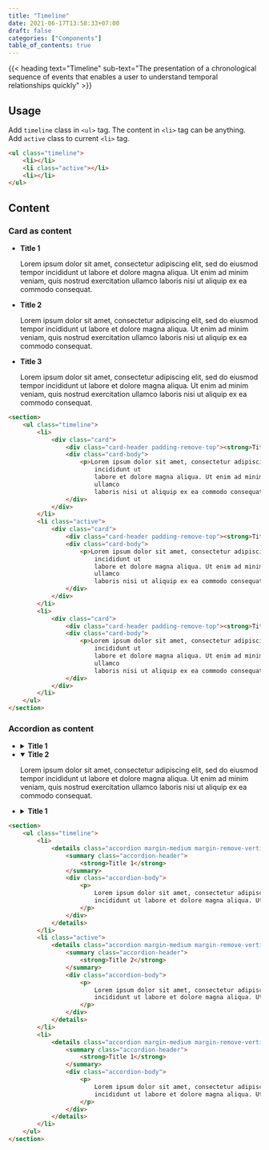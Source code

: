 ```yaml
---
title: "Timeline"
date: 2021-06-17T13:58:33+07:00
draft: false
categories: ["Components"]
table_of_contents: true
---
```


{{< heading text="Timeline" sub-text="The presentation of a chronological sequence of events that enables a user to understand temporal relationships quickly" >}}

## Usage

Add `timeline` class in `<ul>` tag. The content in `<li>` tag can be anything. Add `active` class to current `<li>` tag.

``` html
<ul class="timeline">
    <li></li>
    <li class="active"></li>
    <li></li>
</ul>
```

## Content

### Card as content

<section>
    <ul class="timeline">
        <li>
            <div class="card">
                <div class="card-header padding-remove-top"><strong>Title 1</strong></div>
                <div class="card-body">
                    <p>Lorem ipsum dolor sit amet, consectetur adipiscing elit, sed do eiusmod tempor
                        incididunt ut
                        labore et dolore magna aliqua. Ut enim ad minim veniam, quis nostrud exercitation
                        ullamco
                        laboris nisi ut aliquip ex ea commodo consequat.</p>
                </div>
            </div>
        </li>
        <li class="active">
            <div class="card">
                <div class="card-header padding-remove-top"><strong>Title 2</strong></div>
                <div class="card-body">
                    <p>Lorem ipsum dolor sit amet, consectetur adipiscing elit, sed do eiusmod tempor
                        incididunt ut
                        labore et dolore magna aliqua. Ut enim ad minim veniam, quis nostrud exercitation
                        ullamco
                        laboris nisi ut aliquip ex ea commodo consequat.</p>
                </div>
            </div>
        </li>
        <li>
            <div class="card">
                <div class="card-header padding-remove-top"><strong>Title 3</strong></div>
                <div class="card-body">
                    <p>Lorem ipsum dolor sit amet, consectetur adipiscing elit, sed do eiusmod tempor
                        incididunt ut
                        labore et dolore magna aliqua. Ut enim ad minim veniam, quis nostrud exercitation
                        ullamco
                        laboris nisi ut aliquip ex ea commodo consequat.</p>
                </div>
            </div>
        </li>
    </ul>
</section>

``` html
<section>
    <ul class="timeline">
        <li>
            <div class="card">
                <div class="card-header padding-remove-top"><strong>Title 1</strong></div>
                <div class="card-body">
                    <p>Lorem ipsum dolor sit amet, consectetur adipiscing elit, sed do eiusmod tempor
                        incididunt ut
                        labore et dolore magna aliqua. Ut enim ad minim veniam, quis nostrud exercitation
                        ullamco
                        laboris nisi ut aliquip ex ea commodo consequat.</p>
                </div>
            </div>
        </li>
        <li class="active">
            <div class="card">
                <div class="card-header padding-remove-top"><strong>Title 2</strong></div>
                <div class="card-body">
                    <p>Lorem ipsum dolor sit amet, consectetur adipiscing elit, sed do eiusmod tempor
                        incididunt ut
                        labore et dolore magna aliqua. Ut enim ad minim veniam, quis nostrud exercitation
                        ullamco
                        laboris nisi ut aliquip ex ea commodo consequat.</p>
                </div>
            </div>
        </li>
        <li>
            <div class="card">
                <div class="card-header padding-remove-top"><strong>Title 3</strong></div>
                <div class="card-body">
                    <p>Lorem ipsum dolor sit amet, consectetur adipiscing elit, sed do eiusmod tempor
                        incididunt ut
                        labore et dolore magna aliqua. Ut enim ad minim veniam, quis nostrud exercitation
                        ullamco
                        laboris nisi ut aliquip ex ea commodo consequat.</p>
                </div>
            </div>
        </li>
    </ul>
</section>
```

### Accordion as content

<section>
    <ul class="timeline">
        <li>
            <details class="accordion margin-medium margin-remove-vertical">
                <summary class="accordion-header">
                    <strong>Title 1</strong>
                </summary>
                <div class="accordion-body">
                    <p>
                        Lorem ipsum dolor sit amet, consectetur adipiscing elit, sed do eiusmod tempor
                        incididunt ut labore et dolore magna aliqua. Ut enim ad minim veniam, quis nostrud exercitation ullamco laboris nisi ut aliquip ex ea commodo consequat.
                    </p>
                </div>
            </details>
        </li>
        <li class="active">
            <details class="accordion margin-medium margin-remove-vertical" open>
                <summary class="accordion-header">
                    <strong>Title 2</strong>
                </summary>
                <div class="accordion-body">
                    <p>
                        Lorem ipsum dolor sit amet, consectetur adipiscing elit, sed do eiusmod tempor
                        incididunt ut labore et dolore magna aliqua. Ut enim ad minim veniam, quis nostrud exercitation ullamco laboris nisi ut aliquip ex ea commodo consequat.
                    </p>
                </div>
            </details>
        </li>
        <li>
            <details class="accordion margin-medium margin-remove-vertical">
                <summary class="accordion-header">
                    <strong>Title 1</strong>
                </summary>
                <div class="accordion-body">
                    <p>
                        Lorem ipsum dolor sit amet, consectetur adipiscing elit, sed do eiusmod tempor
                        incididunt ut labore et dolore magna aliqua. Ut enim ad minim veniam, quis nostrud exercitation ullamco laboris nisi ut aliquip ex ea commodo consequat.
                    </p>
                </div>
            </details>
        </li>
    </ul>
</section>

``` html
<section>
    <ul class="timeline">
        <li>
            <details class="accordion margin-medium margin-remove-vertical">
                <summary class="accordion-header">
                    <strong>Title 1</strong>
                </summary>
                <div class="accordion-body">
                    <p>
                        Lorem ipsum dolor sit amet, consectetur adipiscing elit, sed do eiusmod tempor
                        incididunt ut labore et dolore magna aliqua. Ut enim ad minim veniam, quis nostrud exercitation ullamco laboris nisi ut aliquip ex ea commodo consequat.
                    </p>
                </div>
            </details>
        </li>
        <li class="active">
            <details class="accordion margin-medium margin-remove-vertical" open>
                <summary class="accordion-header">
                    <strong>Title 2</strong>
                </summary>
                <div class="accordion-body">
                    <p>
                        Lorem ipsum dolor sit amet, consectetur adipiscing elit, sed do eiusmod tempor
                        incididunt ut labore et dolore magna aliqua. Ut enim ad minim veniam, quis nostrud exercitation ullamco laboris nisi ut aliquip ex ea commodo consequat.
                    </p>
                </div>
            </details>
        </li>
        <li>
            <details class="accordion margin-medium margin-remove-vertical">
                <summary class="accordion-header">
                    <strong>Title 1</strong>
                </summary>
                <div class="accordion-body">
                    <p>
                        Lorem ipsum dolor sit amet, consectetur adipiscing elit, sed do eiusmod tempor
                        incididunt ut labore et dolore magna aliqua. Ut enim ad minim veniam, quis nostrud exercitation ullamco laboris nisi ut aliquip ex ea commodo consequat.
                    </p>
                </div>
            </details>
        </li>
    </ul>
</section>
```